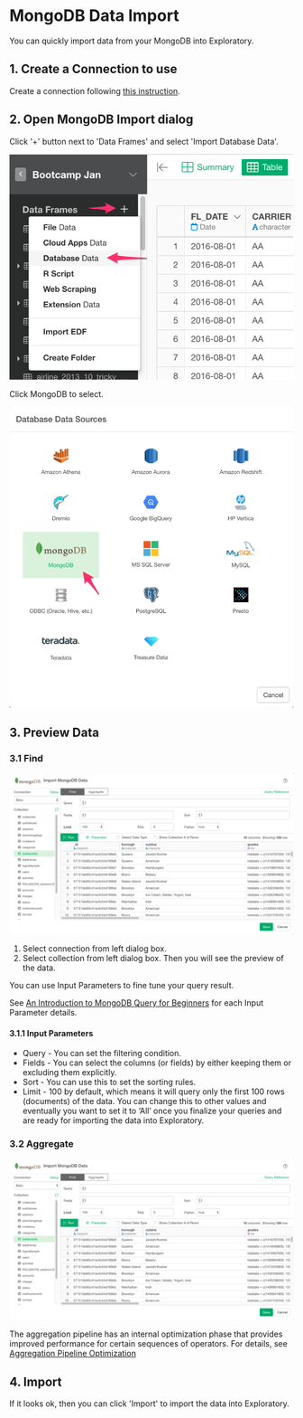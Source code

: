 # MongoDB Data Import

You can quickly import data from your MongoDB into Exploratory.

## 1. Create a Connection to use

Create a connection following [this instruction](connection.html).

## 2. Open MongoDB Import dialog

Click '+' button next to 'Data Frames' and select 'Import Database Data'.

![](images/import-database.png)

Click MongoDB to select.

![](images/select-mongo.png)

## 3. Preview Data

### 3.1 Find

![](images/import-mongo-dialog.png)

1. Select connection from left dialog box.
2. Select collection from left dialog box. Then you will see the preview of the data. 

You can use Input Parameters to fine tune your query result.

See [An Introduction to MongoDB Query for Beginners](https://blog.exploratory.io/an-introduction-to-mongodb-query-for-beginners-bd463319aa4c) for each Input Parameter details.

#### 3.1.1 Input Parameters

* Query - You can set the filtering condition.
* Fields - You can select the columns (or fields) by either keeping them or excluding them explicitly.
* Sort - You can use this to set the sorting rules.
* Limit - 100 by default, which means it will query only the first 100 rows (documents) of the data. You can change this to other values and eventually you want to set it to ‘All’ once you finalize your queries and are ready for importing the data into Exploratory.

### 3.2 Aggregate

![](images/import-mongo-agg-dialog.png)

The aggregation pipeline has an internal optimization phase that provides improved performance for certain sequences of operators. For details, see [Aggregation Pipeline Optimization](https://docs.mongodb.com/manual/core/aggregation-pipeline-optimization/)


## 4. Import


If it looks ok, then you can click 'Import' to import the data into Exploratory.
